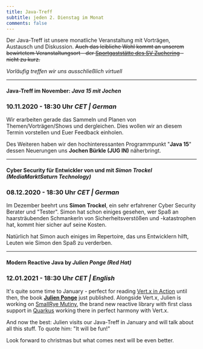 ```yaml
---
title: Java-Treff
subtitle: jeden 2. Dienstag im Monat
comments: false
---
```


Der Java-Treff ist unsere monatliche Veranstaltung mit Vorträgen, Austausch und Diskussion.
~~Auch das leibliche Wohl kommt an unserem bewirtetem Veranstaltungsort - der [Sportgaststätte des SV Zuchering](https://goo.gl/maps/WdFPbCwjdqWQr5eUA) - nicht zu kurz.~~

_Vorläufig treffen wir uns ausschließlich virtuell_

---

#### Java-Treff im November: *Java 15 mit Jochen*
### 10.11.2020 - 18:30 Uhr *CET | German*

Wir erarbeiten gerade das Sammeln und Planen von Themen/Vorträgen/Shows und dergleichen.
Dies wollen wir an diesem Termin vorstellen und Euer Feedback einholen.

Des Weiteren haben wir den hochinteressanten Programmpunkt "**Java 15**" dessen Neuerungen uns **Jochen Bürkle (JUG IN)** näherbringt.

---

#### Cyber Security für Entwickler von und mit *Simon Trockel (MediaMarktSaturn Technology)*
### 08.12.2020 - 18:30 Uhr *CET | German*

Im Dezember beehrt uns **Simon Trockel**, ein sehr erfahrener Cyber Security Berater und "Tester".
Simon hat schon einiges gesehen, wer Spaß an haarsträubenden Schmankerln von Sicherheitsverstößen und -katastrophen hat, kommt hier sicher auf seine Kosten.

Natürlich hat Simon auch einiges im Repertoire, das uns Entwicklern hilft, Leuten wie Simon den Spaß zu verderben.

---

#### Modern Reactive Java by *Julien Ponge (Red Hat)*
### 12.01.2021 - 18:30 Uhr *CET | English*

It's quite some time to January - perfect for reading [Vert.x in Action](https://www.manning.com/books/vertx-in-action) until then, the book **[Julien Ponge](https://julien.ponge.org)** just published.
Alongside Vert.x, Julien is working on [SmallRye Mutiny](https://smallrye.io/smallrye-mutiny/), the brand new reactive library with first class support in [Quarkus](https://quarkus.io/guides/getting-started-reactive) working there in perfect harmony with Vert.x.

And now the best: Julien visits our Java-Treff in January and will talk about all this stuff. To quote him: "It will be fun!"

Look forward to christmas but what comes next will be even better.
